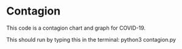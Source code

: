 # Contagion

This code is a contagion chart and graph for COVID-19.

This should run by typing this in the terminal: python3 contagion.py
